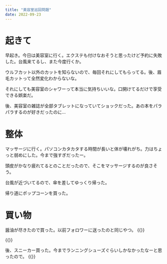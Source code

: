 ```yaml
---
title: "美容室巡回問題"
date: 2022-09-23
---
```


# 起きて

早起き。今日は美容室に行く。エクステも付けなおそうと思ったけど予約に失敗した。台風来てるし、また今度行くか。

ウルフカット以外のカットを知らないので、毎回それにしてもらってる。後、眉毛カットって全然変化わからないな。

それにしても美容室のシャワーって本当に気持ちいいな。口開けてるだけで享受できる娯楽だ。

後、美容室の雑誌が全部タブレットになっていてショックだった。あの本をパラパラするのが好きだったのに...
# 整体
マッサージに行く。パソコンカタカタする時間が長いと体が壊れがち。力はちょっと弱めにした。今まで強すぎだったー。

頭皮がかなり疲れてるとのことだったので、そこをマッサージするのが良さそう。

台風が近づいてるので、傘を差してゆっくり帰った。

帰り道にポップコーンを買った。
# 買い物
醤油が尽きたので買った。以前フォロワーに送ったのと同じやつ。
{{<tweet user="dango_bot" id="1573319216580759555">}}

{{<tweet user="dango_bot" id="1535444711460089857">}}

後、スニーカー買った。今までランニングシューズぐらいしかなかったなーと思ったので。
{{<tweet user="dango_bot" id="1573319286424469511">}}